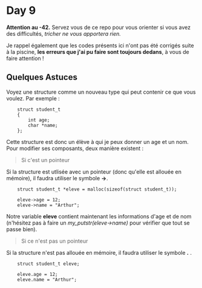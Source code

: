 # Day 9

**Attention au -42.** Servez vous de ce repo pour vous orienter si vous avez des difficultés, *tricher ne vous apportera rien.*

Je rappel également que les codes présents ici n'ont pas été corrigés suite à la piscine, **les erreurs que j'ai pu faire sont toujours dedans**, à vous de faire attention !

## Quelques Astuces

Voyez une structure comme un nouveau type qui peut contenir ce que vous voulez. Par exemple :

```
    struct student_t
    {
	    int age;
	    char *name;
    };
```

Cette structure est donc un élève à qui je peux donner un age et un nom. Pour modifier ses composants, deux manière existent :

> Si c'est un pointeur

Si la structure est utlisée avec un pointeur (donc qu'elle est allouée en mémoire), il faudra utiliser le symbole **->**.

```
    struct student_t *eleve = malloc(sizeof(struct student_t));
    
    eleve->age = 12;
    eleve->name = "Arthur";
```

Notre variable **eleve** contient maintenant les informations d'age et de nom (n'hésitez pas à faire un *my_putstr(eleve->name)* pour vérifier que tout se passe bien).

> Si ce n'est pas un pointeur

Si la structure n'est pas allouée en mémoire, il faudra utiliser le symbole **.** .

```
    struct student_t eleve;
        
    eleve.age = 12;
    eleve.name = "Arthur";
```